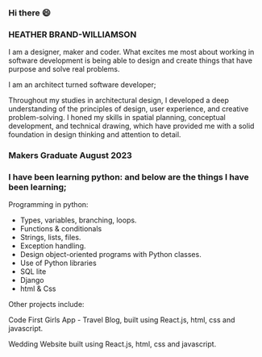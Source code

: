 ### Hi there :smile:

### HEATHER BRAND-WILLIAMSON

I am a designer, maker and coder. What excites me most about working in software development is being able to design and create things that have purpose and solve real problems. 

I am an architect turned software developer;

Throughout my studies in architectural design, I developed a deep understanding of the principles of design, user experience, and creative problem-solving. I honed my skills in spatial planning, conceptual development, and technical drawing, which have provided me with a solid foundation in design thinking and attention to detail.

### Makers Graduate August 2023


### I have been learning python: and below are the things I have been learning;

Programming in python:

- Types, variables, branching, loops.
- Functions & conditionals
- Strings, lists, files.
- Exception handling.
- Design object-oriented programs with Python classes.
- Use of Python libraries
- SQL lite
- Django
- html & Css

Other projects include: 

Code First Girls App - Travel Blog, built using React.js, html, css and javascript. 

Wedding Website built using React.js, html, css and javascript. 


